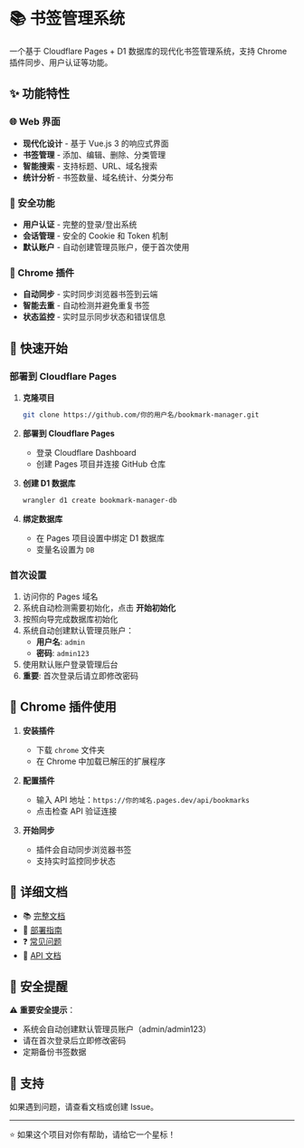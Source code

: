 # 📚 书签管理系统

一个基于 Cloudflare Pages + D1 数据库的现代化书签管理系统，支持 Chrome 插件同步、用户认证等功能。

## ✨ 功能特性

### 🌐 Web 界面
- **现代化设计** - 基于 Vue.js 3 的响应式界面
- **书签管理** - 添加、编辑、删除、分类管理
- **智能搜索** - 支持标题、URL、域名搜索
- **统计分析** - 书签数量、域名统计、分类分布

### 🔐 安全功能
- **用户认证** - 完整的登录/登出系统
- **会话管理** - 安全的 Cookie 和 Token 机制
- **默认账户** - 自动创建管理员账户，便于首次使用

### 🔌 Chrome 插件
- **自动同步** - 实时同步浏览器书签到云端
- **智能去重** - 自动检测并避免重复书签
- **状态监控** - 实时显示同步状态和错误信息

## 🚀 快速开始

### 部署到 Cloudflare Pages

1. **克隆项目**
   ```bash
   git clone https://github.com/你的用户名/bookmark-manager.git
   ```

2. **部署到 Cloudflare Pages**
   - 登录 Cloudflare Dashboard
   - 创建 Pages 项目并连接 GitHub 仓库

3. **创建 D1 数据库**
   ```bash
   wrangler d1 create bookmark-manager-db
   ```

4. **绑定数据库**
   - 在 Pages 项目设置中绑定 D1 数据库
   - 变量名设置为 `DB`

### 首次设置

1. 访问你的 Pages 域名
2. 系统自动检测需要初始化，点击 **开始初始化**
3. 按照向导完成数据库初始化
4. 系统自动创建默认管理员账户：
   - **用户名**: `admin`
   - **密码**: `admin123`
5. 使用默认账户登录管理后台
6. **重要**: 首次登录后请立即修改密码

## 🔧 Chrome 插件使用

1. **安装插件**
   - 下载 `chrome` 文件夹
   - 在 Chrome 中加载已解压的扩展程序

2. **配置插件**
   - 输入 API 地址：`https://你的域名.pages.dev/api/bookmarks`
   - 点击检查 API 验证连接

3. **开始同步**
   - 插件会自动同步浏览器书签
   - 支持实时监控同步状态

## 📖 详细文档

- 📚 [完整文档](README.md)
- 🚀 [部署指南](docs/DEPLOYMENT.md)
- ❓ [常见问题](docs/FAQ.md)
- 📡 [API 文档](docs/API.md)

## 🔐 安全提醒

⚠️ **重要安全提示**：
- 系统会自动创建默认管理员账户（admin/admin123）
- 请在首次登录后立即修改密码
- 定期备份书签数据

## 🤝 支持

如果遇到问题，请查看文档或创建 Issue。

---

⭐ 如果这个项目对你有帮助，请给它一个星标！